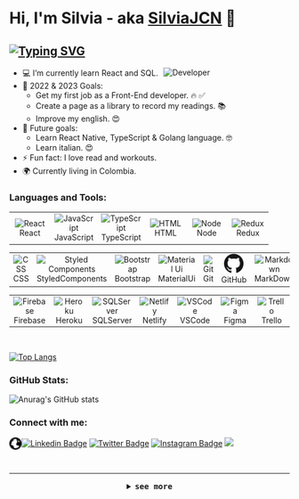 # Hi, I'm Silvia - aka [SilviaJCN](https://github.com/silviajcn) 👋

## [![Typing SVG](https://readme-typing-svg.herokuapp.com?lines=I'm+a+FrontEnd+Developer+and+Reader+)](https://git.io/typing-svg)

<img width="40%" align="right" style="margin-right:5%" alt="Developer" src="https://res.cloudinary.com/silviajcn/image/upload/v1644606841/GitHub/silvi-img_trf1vi.png" />

- 💻 I’m currently learn React and SQL.
- 🥅 2022 & 2023 Goals:
  - Get my first job as a Front-End developer. 🔥 ✅ 
  - Create a page as a library to record my readings. 📚
  - Improve my english. 😍
- 💫 Future goals:
  - Learn React Native, TypeScript & Golang language. 🤓
  - Learn italian. 😍
- ⚡ Fun fact: I love read and workouts.
- 🌍 Currently living in Colombia.

### Languages and Tools:

<table >
  <tr>
    <td align="center" width="60">
        <img src="https://cdn.jsdelivr.net/gh/devicons/devicon/icons/react/react-original.svg" width="35" height="35" alt="React" />
      <br>React
    </td>
    <td align="center" width="60">
        <img src="https://cdn.jsdelivr.net/gh/devicons/devicon/icons/javascript/javascript-original.svg" width="35" height="35" alt="JavaScript" />
      <br>JavaScript
    </td>
    <td align="center" width="60">
        <img src="https://cdn.jsdelivr.net/gh/devicons/devicon/icons/typescript/typescript-original.svg" width="35" height="35" alt="TypeScript" />
      <br>TypeScript
    </td>
    <td align="center" width="60">
        <img src="https://cdn.jsdelivr.net/gh/devicons/devicon/icons/html5/html5-original.svg" width="35" height="35" alt="HTML" />
      <br>HTML
    </td>
    <td align="center"  width="60">
        <img src="https://cdn.jsdelivr.net/gh/devicons/devicon/icons/nodejs/nodejs-original.svg" width="35" height="35" alt="Node" />
      <br>Node
    </td>
    <td align="center" width="60">
        <img src="https://res.cloudinary.com/silviajcn/image/upload/v1650323366/GitHub/redux_gxvg9a.png" width="35" height="35" alt="Redux" />
      <br>Redux
    </td>
  </tr>
  </table>
  
  <table >
  <tr>
    <td align="center" width="60">
        <img src="https://cdn.jsdelivr.net/gh/devicons/devicon/icons/css3/css3-original.svg" width="35" height="35" alt="CSS" />
      <br>CSS
    </td>
    <td align="center" width="60">
        <img src="https://res.cloudinary.com/silviajcn/image/upload/v1650325645/GitHub/sc_gboguv.png" width="35" height="35" alt="Styled Components" />
      <br>StyledComponents
    </td>
    <td align="center" width="60">
        <img src="https://cdn.jsdelivr.net/gh/devicons/devicon/icons/bootstrap/bootstrap-plain.svg" width="35" height="35" alt="Bootstrap" />
      <br>Bootstrap
    </td>
    <td align="center" width="60">
        <img src="https://res.cloudinary.com/silviajcn/image/upload/v1650323266/GitHub/material-ui-1_de6n1p.svg" width="35" height="35" alt="Material Ui" />
      <br>MaterialUi
    </td>
    <td align="center"  width="60">
        <img src="https://cdn.jsdelivr.net/gh/devicons/devicon/icons/git/git-original.svg" width="35" height="35" alt="Git" />
      <br>Git
    </td>
    <td align="center" width="60">
        <img src="https://raw.githubusercontent.com/github/explore/78df643247d429f6cc873026c0622819ad797942/topics/github/github.png" width="35" height="35" alt="GitHub" />
      <br>GitHub
    </td>
    <td align="center" width="60">
        <img src="https://cdn.jsdelivr.net/gh/devicons/devicon/icons/markdown/markdown-original.svg" width="35" height="35" alt="Markdown" />
      <br>MarkDown
    </td>
  </tr>
  </table>
  
  <table >
   <tr>
     <td align="center" width="60">
        <img src="https://cdn.jsdelivr.net/gh/devicons/devicon/icons/firebase/firebase-plain.svg" width="35" height="35" alt="Firebase" />
      <br>Firebase
    </td>
     <td align="center" width="60">
        <img src="https://res.cloudinary.com/silviajcn/image/upload/v1650325451/GitHub/heroku_gz4f6n.png" width="35" height="35" alt="Heroku" />
      <br>Heroku
    </td>
     <td align="center" width="60">
        <img src="https://res.cloudinary.com/silviajcn/image/upload/v1650323369/GitHub/sql-server-logo_wjn9s7.png" width="45" height="45" alt="SQLServer" />
      <br>SQLServer
    </td>
    <td align="center" width="60">
        <img src="https://www.netlify.com/v3/img/components/logomark.png" width="35" height="35" alt="Netlify" />
      <br>Netlify
    </td>
    <td align="center" width="70">
        <img src="https://cdn.jsdelivr.net/gh/devicons/devicon/icons/vscode/vscode-original.svg" width="35" height="35" alt="VSCode" />
      <br>VSCode
    </td>
    <td align="center" width="60">
        <img src="https://cdn.jsdelivr.net/gh/devicons/devicon/icons/figma/figma-original.svg" width="35" height="35" alt="Figma" />
      <br>Figma
    </td>
    <td align="center"  width="60">
        <img src="https://cdn.jsdelivr.net/gh/devicons/devicon/icons/trello/trello-plain.svg" width="35" height="35" alt="Trello" />
      <br>Trello
    </td>
  </tr> 
</table>
<br />

[![Top Langs](https://github-readme-stats.vercel.app/api/top-langs/?username=silviajcn&layout=compact)](https://github.com/silviajcn)

### GitHub Stats:
![Anurag's GitHub stats](https://github-readme-stats.vercel.app/api?username=silviajcn&count_private=true&hide=contribs,prs&show_icons=true)

### Connect with me:

[<img align="left" alt="silviajcn.com.ve" width="22px" src="https://raw.githubusercontent.com/iconic/open-iconic/master/svg/globe.svg" alt="portfolio"/>](https://mi-portafolio-personal.vercel.app/)
[![Linkedin Badge](https://img.shields.io/badge/-silviajcn-blue?style=flat&logo=Linkedin&logoColor=white&link=https://www.linkedin.com/in/silviajcn/)](https://www.linkedin.com/in/silviajcn/)
[![Twitter Badge](https://img.shields.io/badge/-@lectoramigrante-1ca0f1?style=flat&labelColor=1ca0f1&logo=twitter&logoColor=white&link=https://twitter.com/lectoramigrante)](https://twitter.com/lectoramigrante)
[![Instagram Badge](https://img.shields.io/badge/-@silviajcn27-ff69b4?style=flat&logo=instagram&logoColor=white&link=https://www.instagram.com/silviajcn27/)](https://www.instagram.com/silviajcn27/)
![](https://komarev.com/ghpvc/?username=silviajcn&color=blue)


<br />

---

<details>
<summary align="center"> <b> <samp> see more </samp></b></summary>

### 📕 Literary Hobbies

<!-- BLOG-POST-LIST:START -->
- [Vomité un Conejito Blog](https://vomiteunconejito.wordpress.com/)
- [Vomité un Conejito on Twitter](https://twitter.com/vomitunconejito)
- [Silvi's Library](https://silvislibrary.wordpress.com/)
<!-- BLOG-POST-LIST:END -->
